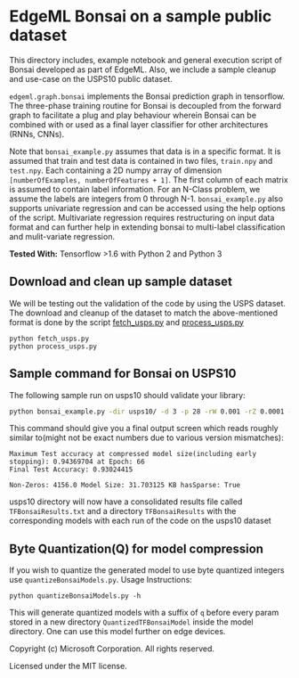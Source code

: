 # EdgeML Bonsai on a sample public dataset

This directory includes, example notebook and general execution script of
Bonsai developed as part of EdgeML. Also, we include a sample cleanup and
use-case on the USPS10 public dataset.

`edgeml.graph.bonsai` implements the Bonsai prediction graph in tensorflow.
The three-phase training routine for Bonsai is decoupled from the forward graph
to facilitate a plug and play behaviour wherein Bonsai can be combined with or
used as a final layer classifier for other architectures (RNNs, CNNs).

Note that `bonsai_example.py` assumes that data is in a specific format.  It is
assumed that train and test data is contained in two files, `train.npy` and
`test.npy`. Each containing a 2D numpy array of dimension `[numberOfExamples,
numberOfFeatures + 1]`. The first column of each matrix is assumed to contain
label information.  For an N-Class problem, we assume the labels are integers
from 0 through N-1. `bonsai_example.py` also supports univariate regression 
and can be accessed using the help options of the script. Multivariate regression 
requires restructuring on input data format and can further help in extending 
bonsai to multi-label classification and mulit-variate regression.

**Tested With:** Tensorflow >1.6 with Python 2 and Python 3

## Download and clean up sample dataset

We will be testing out the validation of the code by using the USPS dataset.
The download and cleanup of the dataset to match the above-mentioned format is
done by the script [fetch_usps.py](fetch_usps.py) and
[process_usps.py](process_usps.py)

```
python fetch_usps.py
python process_usps.py
```

## Sample command for Bonsai on USPS10
The following sample run on usps10 should validate your library:

```bash
python bonsai_example.py -dir usps10/ -d 3 -p 28 -rW 0.001 -rZ 0.0001 -rV 0.001 -rT 0.001 -sZ 0.2 -sW 0.3 -sV 0.3 -sT 0.62 -e 100 -s 1
```
This command should give you a final output screen which reads roughly similar to(might not be exact numbers due to various version mismatches):
```
Maximum Test accuracy at compressed model size(including early stopping): 0.94369704 at Epoch: 66
Final Test Accuracy: 0.93024415

Non-Zeros: 4156.0 Model Size: 31.703125 KB hasSparse: True
```

usps10 directory will now have a consolidated results file called `TFBonsaiResults.txt` and a directory `TFBonsaiResults` with the corresponding models with each run of the code on the usps10 dataset

## Byte Quantization(Q) for model compression
If you wish to quantize the generated model to use byte quantized integers use `quantizeBonsaiModels.py`. Usage Instructions:

```
python quantizeBonsaiModels.py -h
```

This will generate quantized models with a suffix of `q` before every param stored in a new directory `QuantizedTFBonsaiModel` inside the model directory.
One can use this model further on edge devices.


Copyright (c) Microsoft Corporation. All rights reserved. 

Licensed under the MIT license.
